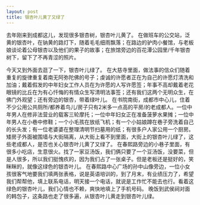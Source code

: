 ```yaml
---
layout: post
title: 银杏叶儿黄了又绿了
---
```

去年刚来到成都这儿，发现很多银杏树，银杏叶儿黄了。
在做班车的公交站，泛黄的银杏叶，在钠黄的路灯下，随着毛毛细雨飘落；在路边的驴肉小餐馆，与老板娘谈论着公母银杏以及他们的果子的故事；在旅馆旁边的百花潭公园里/千年银杏树下，留下了不再青涩的照片。

今天又到外面去逛了一下，银杏叶儿绿了。
在大慈寺里面，做法事的信众们随着重复的旋律重复着南无阿弥陀佛的号子；虔诚的许愿者正在为自己的许愿灯清洗和加油；戴着假发的中年妇女工作人员在为许愿的人写许愿签；年事不高却戴着老花眼镜的比丘在为有心忏悔的有情众生写清明法事签；还有我们这两个无明众生，在佛门外观望；还有旁边的银杏，带着绿叶儿。
在书院南街，成都市中心儿，住着不少公用公共厕所/都养着鸟儿/房子只有2米多一点高的平房/的老成都人。一位中年男人在修非法营业的载客三轮摩托；一位中年妇女正在准备菠萝水果摊；一位中年男人在小巷中修鞋；一个小毛孩在放纸飞机；有一个小姑娘蹲在巷子旁洗着自己的长头发；有一位老婆婆在整理清明节扫墓用的纸；有很多户人家公用一个厨房。矮房子外面被围墙与大街隔离，从大街上看不到里面，大街上的银杏叶儿绿了，这些老成都人，是否也关心银杏叶儿黄了又绿了。
在春熙路旁边的小巷子里面，有很多小吃店，生意很火。找了一家豆汤饭，我们俩只要了一个豆汤饭，没要菜，但是人很多，所以我们挺愧疚的，因为我们占了一张桌子。但是老板还是挺好的，笑眯眯的，就像这绿色的银杏叶儿。
在春熙路中心广场的孙中山像旁边，一位小女孩很客气地要我们填两张表格，说是英语培训的，到了月末，有业绩压力了，希望我们帮帮他，填上联系电话，明天接一个电话，就说是工作忙不能去也行。看着这绿色的银杏叶儿，我们心情也不赖，爽快地填上了手机号码。
晚饭到武侯祠对面的韩包子，这条路也走了很多遍，从银杏叶儿黄走到银杏叶儿绿。